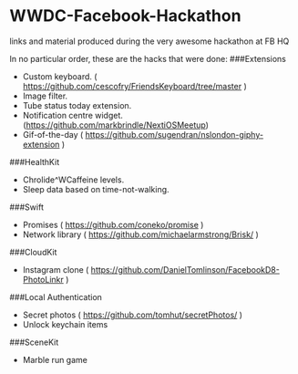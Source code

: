 WWDC-Facebook-Hackathon
=======================

links and material produced during the very awesome hackathon at FB HQ

In no particular order, these are the hacks that were done:
###Extensions
- Custom keyboard. ( https://github.com/cescofry/FriendsKeyboard/tree/master )
- Image filter.
- Tube status today extension.
- Notification centre widget. (https://github.com/markbrindle/NextiOSMeetup)
- Gif-of-the-day ( https://github.com/sugendran/nslondon-giphy-extension )

###HealthKit
- Chrolide^WCaffeine levels.
- Sleep data based on time-not-walking.

###Swift
- Promises ( https://github.com/coneko/promise )
- Network library ( https://github.com/michaelarmstrong/Brisk/ )

###CloudKit

- Instagram clone ( https://github.com/DanielTomlinson/FacebookD8-PhotoLinkr )

###Local Authentication

- Secret photos ( https://github.com/tomhut/secretPhotos/ )
- Unlock keychain items

###SceneKit
- Marble run game
